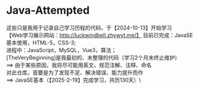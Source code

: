 # Java-Attempted

这些只是我用于记录自己学习历程的代码，于【2024-10-13】开始学习\
【Web学习展示网站：http://luckwindbell.zhywyt.me/】
目前已完成：JavaSE基本使用，HTML-5，CSS-3;\
进程中：JavaScript，MySQL，Vue3，算法；\
[TheVeryBeginning]是我最初的、未整理的代码（学习2个月末终止维护）\
==> 由于某些原因，我将尽可能用英文，规范注解、注释、命名\
对此仓库，首要是为了发现不足、解决错误、能力提升而作\
==> JavaSE基本（【2025-2-19】完成学习，共历130天）\
